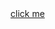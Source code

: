 <!DOCTYPE html>
<html lang="en">
<head>
    <meta charset="UTF-8">
    <meta name="viewport" content="width=device-width, initial-scale=1.0">
    <title>to_MCB</title>
</head>
<body>
    <a href="./pages/index/index.html">click me</a>
</body>
</html>
